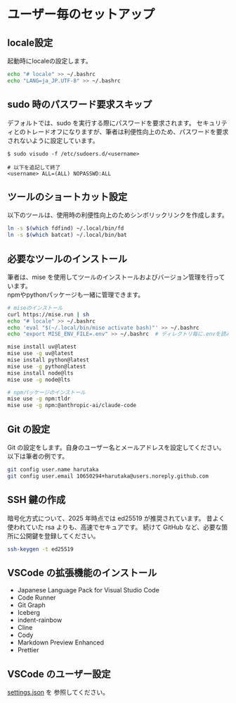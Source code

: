 # ユーザー毎のセットアップ

## locale設定

起動時にlocaleの設定します。

```bash
echo "# locale" >> ~/.bashrc
echo "LANG=ja_JP.UTF-8" >> ~/.bashrc
```


## sudo 時のパスワード要求スキップ

デフォルトでは、sudo を実行する際にパスワードを要求されます。
セキュリティとのトレードオフになりますが、筆者は利便性向上のため、パスワードを要求されないように設定しています。

```
$ sudo visudo -f /etc/sudoers.d/<username>

# 以下を追記して終了
<username> ALL=(ALL) NOPASSWD:ALL
```

## ツールのショートカット設定

以下のツールは、使用時の利便性向上のためシンボリックリンクを作成します。

```bash
ln -s $(which fdfind) ~/.local/bin/fd
ln -s $(which batcat) ~/.local/bin/bat
```

## 必要なツールのインストール

筆者は、mise を使用してツールのインストールおよびバージョン管理を行っています。  
npmやpythonパッケージも一緒に管理できます。

```bash
# miseのインストール
curl https://mise.run | sh
echo "# locale" >> ~/.bashrc
echo 'eval "$(~/.local/bin/mise activate bash)"' >> ~/.bashrc
echo "export MISE_ENV_FILE=.env" >> ~/.bashrc  # ディレクトリ毎に.envを読み込む(direnv機能)

mise install uv@latest
mise use -g uv@latest
mise install python@latest
mise use -g python@latest
mise install node@lts
mise use -g node@lts

# npmパッケージのインストール
mise use -g npm:tldr
mise use -g npm:@anthropic-ai/claude-code
```

## Git の設定

Git の設定をします。自身のユーザー名とメールアドレスを設定してください。
以下は筆者の例です。

```bash
git config user.name harutaka
git config user.email 10650294+harutaka@users.noreply.github.com
```

## SSH 鍵の作成

暗号化方式について、2025 年時点では ed25519 が推奨されています。
昔よく使われていた rsa よりも、高速でセキュアです。
続けて GitHub など、必要な箇所に公開鍵を登録してください。

```bash
ssh-keygen -t ed25519
```

## VSCode の拡張機能のインストール

- Japanese Language Pack for Visual Studio Code
- Code Runner
- Git Graph
- Iceberg
- indent-rainbow
- Cline
- Cody
- Markdown Preview Enhanced
- Prettier

## VSCode のユーザー設定

[settings.json](./settings.json) を 参照してください。
